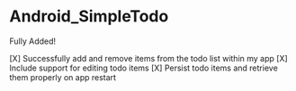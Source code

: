 # Android_SimpleTodo
Fully Added!

[X] Successfully add and remove items from the todo list within my app
[X] Include support for editing todo items
[X] Persist todo items and retrieve them properly on app restart
